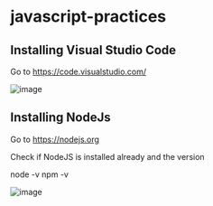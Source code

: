 # javascript-practices

## Installing Visual Studio Code

  Go to https://code.visualstudio.com/

  ![image](https://github.com/user-attachments/assets/48485776-2c9e-4132-becf-1f121b5277cf)


## Installing NodeJs

  Go to https://nodejs.org
  
  Check if NodeJS is installed already and the version
  
  node -v 
  npm -v

![image](https://github.com/user-attachments/assets/2194d06d-a09e-45d3-a3be-9d7205b02550)
